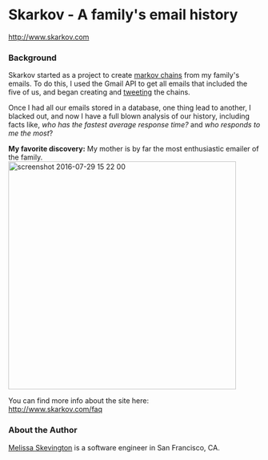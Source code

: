 # Skarkov - A family's email history
http://www.skarkov.com

### Background
Skarkov started as a project to create [markov chains](http://setosa.io/ev/markov-chains/) from my family's emails. To do this, I used the Gmail API to get all emails that included the five of us, and began creating and [tweeting](https://www.twitter.com/skev_says) the chains.

 Once I had all our emails stored in a database, one thing lead to another, I blacked out, and now I have a full blown analysis of our history, including facts like, _who has the fastest average response time?_ and _who responds to me the most_?  
 

 __My favorite discovery:__ My mother is by far the most enthusiastic emailer of the family.
<img width="455" alt="screenshot 2016-07-29 15 22 00" src="https://cloud.githubusercontent.com/assets/1342734/17265294/8ab5d834-55a2-11e6-88ad-7bedc13de506.png">


You can find more info about the site here:  
http://www.skarkov.com/faq


### About the Author
[Melissa Skevington](http://www.linkedin.com/in/melissaskevington) is a software engineer in San Francisco, CA.
